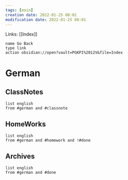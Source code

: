 ```yaml
---
tags: [main]
creation date: 2022-01-25 08:01
modification date: 2022-01-25 08:01
---
```


Links: [[Index]]
```button
name Go Back
type link
action obsidian://open?vault=PGKPI%2012V&file=Index
```
# German
## ClassNotes
```dataview
list english
from #german and #classnote
```
## HomeWorks
```dataview
list english
from #german and #homework and !#done
```
## Archives
```dataview
list english
from #german and #done
```